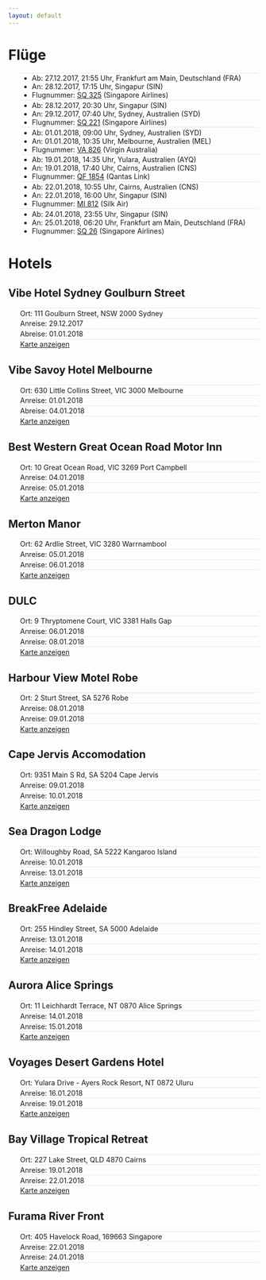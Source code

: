 ```yaml
---
layout: default
---
```


<style>
ul {
	list-style: none;
}
ul li {
	padding: .1em 0em;
	border-top: 1px solid #E6E6E6;
}
ul li ul {
	list-style: disc;
}
ul li ul li {
	padding: 0em 0em;
	border-top: none;
}
</style>

# Flüge

- - Ab: 27.12.2017, 21:55 Uhr, Frankfurt am Main, Deutschland (FRA)
  - An: 28.12.2017, 17:15 Uhr, Singapur (SIN)
  - Flugnummer: [SQ 325](https://de.flightaware.com/live/flight/SIA325) (Singapore Airlines)
- - Ab: 28.12.2017, 20:30 Uhr, Singapur (SIN)
  - An: 29.12.2017, 07:40 Uhr, Sydney, Australien (SYD)
  - Flugnummer: [SQ 221](https://de.flightaware.com/live/flight/SIA221) (Singapore Airlines)
- - Ab: 01.01.2018, 09:00 Uhr, Sydney, Australien (SYD)
  - An: 01.01.2018, 10:35 Uhr, Melbourne, Australien (MEL)
  - Flugnummer: [VA 826](https://de.flightaware.com/live/flight/VA826) (Virgin Australia)
- - Ab: 19.01.2018, 14:35 Uhr, Yulara, Australien (AYQ)
  - An: 19.01.2018, 17:40 Uhr, Cairns, Australien (CNS)
  - Flugnummer: [QF 1854](https://de.flightaware.com/live/flight/QF1854) (Qantas Link)
- - Ab: 22.01.2018, 10:55 Uhr, Cairns, Australien (CNS)
  - An: 22.01.2018, 16:00 Uhr, Singapur (SIN)
  - Flugnummer: [MI 812](https://de.flightaware.com/live/flight/MI812) (Silk Air)
- - Ab: 24.01.2018, 23:55 Uhr, Singapur (SIN)
  - An: 25.01.2018, 06:20 Uhr, Frankfurt am Main, Deutschland (FRA)
  - Flugnummer: [SQ 26](https://de.flightaware.com/live/flight/SQ26) (Singapore Airlines)

# Hotels

## Vibe Hotel Sydney Goulburn Street
- Ort: 111 Goulburn Street, NSW 2000 Sydney
- Anreise: 29.12.2017
- Abreise: 01.01.2018
- [Karte anzeigen](https://www.openstreetmap.org/?mlat=-33.87858&mlon=151.20928#map=16/-33.87858/151.20928)

## Vibe Savoy Hotel Melbourne
- Ort: 630 Little Collins Street, VIC 3000 Melbourne
- Anreise: 01.01.2018
- Abreise: 04.01.2018
- [Karte anzeigen](https://www.openstreetmap.org/?mlat=-37.81782&mlon=144.95392#map=16/-37.81782/144.95392)

## Best Western Great Ocean Road Motor Inn
- Ort: 10 Great Ocean Road, VIC 3269 Port Campbell
- Anreise: 04.01.2018
- Anreise: 05.01.2018
- [Karte anzeigen](https://www.openstreetmap.org/?mlat=-38.61647&mlon=142.99920#map=16/-38.61647/142.99920)

## Merton Manor
- Ort: 62 Ardlie Street, VIC 3280 Warrnambool
- Anreise: 05.01.2018
- Anreise: 06.01.2018
- [Karte anzeigen](https://www.openstreetmap.org/?mlat=-38.36871&mlon=142.47851#map=16/-38.36871/142.47851)

## DULC
- Ort: 9 Thryptomene Court, VIC 3381 Halls Gap
- Anreise: 06.01.2018
- Anreise: 08.01.2018
- [Karte anzeigen](https://www.openstreetmap.org/?mlat=-37.1352&mlon=142.5381#map=16/-37.1352/142.5381)

## Harbour View Motel Robe
- Ort: 2 Sturt Street, SA 5276 Robe
- Anreise: 08.01.2018
- Anreise: 09.01.2018
- [Karte anzeigen](https://www.openstreetmap.org/?mlat=-37.16435&mlon=139.75008#map=16/-37.16435/139.75008)

## Cape Jervis Accomodation
- Ort: 9351 Main S Rd, SA 5204 Cape Jervis
- Anreise: 09.01.2018
- Anreise: 10.01.2018
- [Karte anzeigen](https://www.openstreetmap.org/?mlat=-35.6047&mlon=138.1073#map=16/-35.6047/138.1073)

## Sea Dragon Lodge
- Ort: Willoughby Road, SA 5222 Kangaroo Island
- Anreise: 10.01.2018
- Anreise: 13.01.2018
- [Karte anzeigen](https://www.openstreetmap.org/?mlat=-35.80160&mlon=137.81980#map=16/-35.80160/137.81980)

## BreakFree Adelaide
- Ort: 255 Hindley Street, SA 5000 Adelaide
- Anreise: 13.01.2018
- Anreise: 14.01.2018
- [Karte anzeigen](https://www.openstreetmap.org/?mlat=-34.92339&mlon=138.59182#map=16/-34.92339/138.59182)

## Aurora Alice Springs
- Ort: 11 Leichhardt Terrace, NT 0870 Alice Springs
- Anreise: 14.01.2018
- Anreise: 15.01.2018
- [Karte anzeigen](https://www.openstreetmap.org/?mlat=-23.70001&mlon=133.88377#map=16/-23.70001/133.88377)

## Voyages Desert Gardens Hotel
- Ort: Yulara Drive - Ayers Rock Resort, NT 0872 Uluru
- Anreise: 16.01.2018
- Anreise: 19.01.2018
- [Karte anzeigen](https://www.openstreetmap.org/?mlat=-25.24314&mlon=130.98548#map=16/-25.24314/130.98548)

## Bay Village Tropical Retreat
- Ort: 227 Lake Street, QLD 4870 Cairns
- Anreise: 19.01.2018
- Anreise: 22.01.2018
- [Karte anzeigen](https://www.openstreetmap.org/?mlat=-16.91364&mlon=145.76797#map=16/-16.91364/145.76797)

## Furama River Front
- Ort: 405 Havelock Road, 169663 Singapore
- Anreise: 22.01.2018
- Anreise: 24.01.2018
- [Karte anzeigen](https://www.openstreetmap.org/?mlat=1.28751&mlon=103.83608#map=16/1.28751/103.83608)

